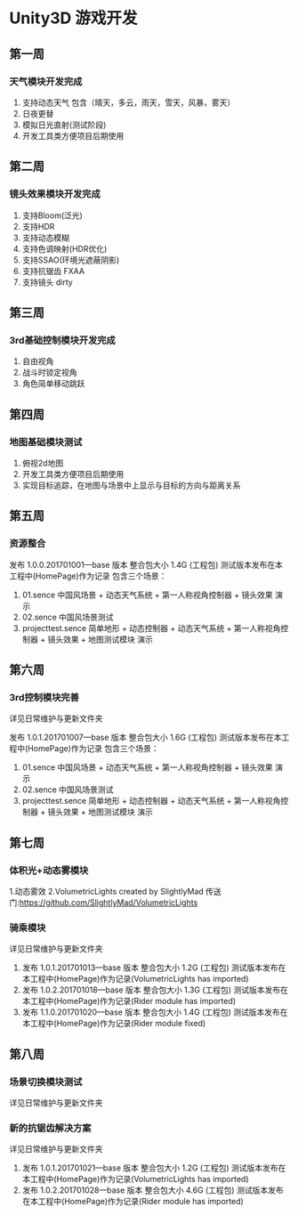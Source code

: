 # Unity3D 游戏开发
## 第一周 
### 天气模块开发完成
1. 支持动态天气 包含（晴天，多云，雨天，雪天，风暴，雾天）
2. 日夜更替
3. 模拟日光直射(测试阶段)
4. 开发工具类方便项目后期使用

## 第二周
### 镜头效果模块开发完成
1. 支持Bloom(泛光)
2. 支持HDR
3. 支持动态模糊
4. 支持色调映射(HDR优化)
5. 支持SSAO(环境光遮蔽阴影)
6. 支持抗锯齿 FXAA
7. 支持镜头 dirty

## 第三周
### 3rd基础控制模块开发完成
1. 自由视角
2. 战斗时锁定视角
3. 角色简单移动跳跃

## 第四周
### 地图基础模块测试
1. 俯视2d地图
2. 开发工具类方便项目后期使用
3. 实现目标追踪，在地图与场景中上显示与目标的方向与距离关系

## 第五周
### 资源整合
发布 1.0.0.201701001—base 版本 整合包大小 1.4G (工程包) 测试版本发布在本工程中(HomePage)作为记录
包含三个场景：
1. 01.sence 中国风场景 + 动态天气系统 + 第一人称视角控制器 + 镜头效果 演示
2. 02.sence 中国风场景测试
3. projecttest.sence 简单地形 + 动态控制器 + 动态天气系统 + 第一人称视角控制器 + 镜头效果 + 地图测试模块 演示

## 第六周
### 3rd控制模块完善
详见日常维护与更新文件夹

发布 1.0.1.201701007—base 版本 整合包大小 1.6G (工程包) 测试版本发布在本工程中(HomePage)作为记录
包含三个场景：
1. 01.sence 中国风场景 + 动态天气系统 + 第一人称视角控制器 + 镜头效果 演示
2. 02.sence 中国风场景测试
3. projecttest.sence 简单地形 + 动态控制器 + 动态天气系统 + 第一人称视角控制器 + 镜头效果 + 地图测试模块 演示

## 第七周
### 体积光+动态雾模块
1.动态雾效
2.VolumetricLights created by SlightlyMad 传送门:https://github.com/SlightlyMad/VolumetricLights
### 骑乘模块
详见日常维护与更新文件夹

1. 发布 1.0.1.201701013—base 版本 整合包大小 1.2G (工程包) 测试版本发布在本工程中(HomePage)作为记录(VolumetricLights has imported)
2. 发布 1.0.2.201701018—base 版本 整合包大小 1.3G (工程包) 测试版本发布在本工程中(HomePage)作为记录(Rider module has imported)
3. 发布 1.1.0.201701020—base 版本 整合包大小 1.4G (工程包) 测试版本发布在本工程中(HomePage)作为记录(Rider module fixed)

## 第八周
### 场景切换模块测试
详见日常维护与更新文件夹
### 新的抗锯齿解决方案
详见日常维护与更新文件夹

1. 发布 1.0.1.201701021—base 版本 整合包大小 1.2G (工程包) 测试版本发布在本工程中(HomePage)作为记录(VolumetricLights has imported)
2. 发布 1.0.2.201701028—base 版本 整合包大小 4.6G (工程包) 测试版本发布在本工程中(HomePage)作为记录(Rider module has imported)
